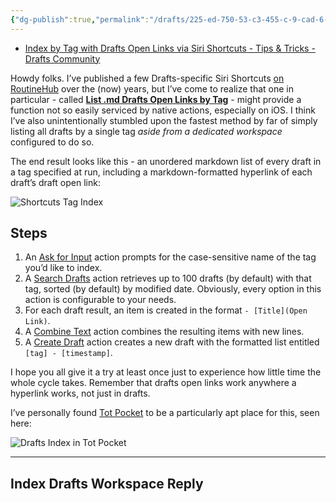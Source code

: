 ```yaml
---
{"dg-publish":true,"permalink":"/drafts/225-ed-750-53-c3-455-c-9-cad-6-ceba-0184-acc/","dgHomeLink":true,"dgPassFrontmatter":false}
---
```


- [Index by Tag with Drafts Open Links via Siri Shortcuts - Tips & Tricks - Drafts Community](https://forums.getdrafts.com/t/index-by-tag-with-drafts-open-links-via-siri-shortcuts/12296)

Howdy folks. I’ve published a few Drafts-specific Siri Shortcuts [on RoutineHub](https://routinehub.co/user/blue) over the (now) years, but I’ve come to realize that one in particular - called [**List .md Drafts Open Links by Tag**](https://routinehub.co/shortcut/11085) - might provide a function not so easily serviced by native actions, especially on iOS. I think I’ve also unintentionally stumbled upon the fastest method by far of simply listing all drafts by a single tag *aside from a dedicated workspace* configured to do so.

The end result looks like this - an unordered markdown list of every draft in a tag specified at run, including a markdown-formatted hyperlink of each draft’s draft open link:

![Shortcuts Tag Index](https://user-images.githubusercontent.com/43663476/158263859-0bc220db-eed7-48db-86a5-943966e7e494.png)

## Steps 

1. An [Ask for Input](https://www.matthewcassinelli.com/actions/ask-for-input/) action prompts for the case-sensitive name of the tag you’d like to index.
2. A [Search Drafts](https://docs.getdrafts.com/docs/automation/shortcuts#search-drafts) action retrieves up to 100 drafts (by default) with that tag, sorted (by default) by modified date. Obviously, every option in this action is configurable to your needs.
3. For each draft result, an item is created in the format `- [Title](Open Link)`.
4. A [Combine Text](https://www.matthewcassinelli.com/actions/combine-text/) action combines the resulting items with new lines.
5. A [Create Draft](https://docs.getdrafts.com/docs/automation/shortcuts#create-draft) action creates a new draft with the formatted list entitled `[tag] - [timestamp]`.

I hope you all give it a try at least once just to experience how little time the whole cycle takes. Remember that drafts open links work anywhere a hyperlink works, not just in drafts. 

I’ve personally found [Tot Pocket](https://apps.apple.com/us/app/tot-pocket/id1498235191) to be a particularly apt place for this, seen here:

![Drafts Index in Tot Pocket](https://user-images.githubusercontent.com/43663476/158267489-9cd0801e-b396-440a-8f90-b187b6f0e6ba.png)

---

## Index Drafts Workspace Reply

